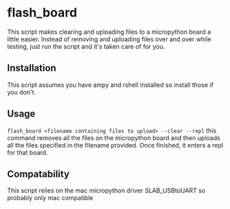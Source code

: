 # flash_board
This script makes clearing and uploading files to a micropython board a little easier. Instead of removing and uploading files over and over while testing, just run the script and it's taken care of for you.
## Installation
This script assumes you have ampy and rshell installed so install those if you don't.
## Usage
`flash_board <filename containing files to upload> --clear --repl`
this command removes all the files on the micropython board and then uploads all the files specified in the filename provided. Once finished, it enters a repl for that board.
## Compatability
This script relies on the mac micropython driver SLAB_USBtoUART so probably only mac compatible
